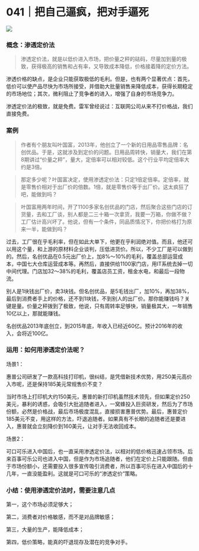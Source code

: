 # 041｜把自己逼疯，把对手逼死

![](../img/dc21814d1ec17a7a7b57d5c00130afbf.jpg)

### 概念：渗透定价法

> 渗透定价法，就是以低价进入市场，把价量之秤的砝码，尽量加到量的极致，获得极高的销售和占有率，又导致成本降低，价格接着降的定价方法。

渗透价格的缺点，是企业只能获取极低的毛利。但是，也有两个显著优点：首先，低价可以使产品尽快为市场所接受，并借助大批量销售来降低成本，获得长期稳定的市场地位；其次，微利阻止了竞争者的进入，增强了自身的市场竞争力。

渗透定价法的极致，就是免费。雷军曾经说过：互联网公司从来不打价格战，我们直接免费。

### 案例

> 作者有个朋友叫叶国富，2013年，他创立了一个新的日用品零售品牌：名创优品。于是，这就涉及到定价的问题。日用品周转快，销量大，我们在第8期讲过“价量之秤”，量大，定倍率可以相对较低。这个行业平均定倍率大约是3倍。

> 那定多少呢？叶国富决定，使用渗透定价法：只定1倍定倍率。定倍率，就是零售价相对于出厂价的倍数。1倍，就是零售价等于出厂价。这太疯狂了吧，能做到吗？

> 叶国富用两年时间，开了1100多家名创优品的门店，然后聚合这些门店的订货量，去和工厂谈，别人都是二三十箱一次拿货，我要一万箱，你做不做？工厂估计高兴坏了。他说，但有一个条件，同品质情况下，你把价格打为原来一半，能做到吗？

过去，工厂很在乎毛利率，但在如此大单下，他更在乎利润绝对值。而且，他还可以用这个量，和上游的原材料企业谈判，压低进货价。所以，不少工厂是可以做到的。然后，名创优品在0.5元出厂价上，加8%～10%的毛利，覆盖总部运营成本，中国七大仓库运营成本等。再然后，直接供给1100家门店，用IT系统去掉一切中间代理。门店加32～38%的毛利，覆盖店员工资，租金水电，和最后一段物流。

别人是1块钱出厂价，卖3块钱。但名创优品，是5毛钱出厂，加10%，再加38%，最后到消费者手上的价格，还不到1块钱，不到别人的出厂价。那你能赚钱吗？关键是量。价量之秤拨到了极致，他说，只有周转率足够快，销量极其大，一年销售10亿以上，那就能赚钱。

名创优品2013年底创立，到2015年底，年收入已经近60亿。预计2016年的收入，会将近100亿。

### 运用：如何用渗透定价法呢？

场景1：

惠普公司研发了一款高科技打印机，很纠结，是凭借新技术优势，用250美元高价入市呢，还是保持185美元常规售价不变？

当时市场上打印机大约150美元，惠普的新打印机虽然技术领先，但如果定价250美元，暴利的诱惑，会吸引大批追随者进入，一窝蜂投入巨资研发，然后为了市场份额，必然是价格战，最后市场极度混乱，直接损害惠普优势。最后，惠普定价185美元不变，用这样的方法，吓退追随者。如果真有不长眼的追随者还是要进入，惠普就会立刻降价到160美元，让对手无法收回成本。

场景2：

可口可乐进入中国后，也一直采用渗透定价法，以相对的低价格迅速占领市场。后来百事可乐公司也进入中国，但是作为市场追随者，他们在定价上只能跟随。但由于市场份额小，还需要投入很多宣传吸引消费者，所以百事可乐在进入中国后的十几年，一直没能盈利。这就是可口可乐的“渗透定价”策略。

### 小结：使用渗透定价法时，需要注意几点

第一，这个市场必须足够大；

第二，消费者对价格敏感，而不是对品牌敏感；

第三，大量的生产，能降低成本；

第四，低价策略，能真的吓退现存及潜在的竞争对手。